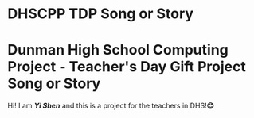 # DHSCPP TDP Song or Story
# Dunman High School Computing Project - Teacher's Day Gift Project Song or Story
Hi! I am <i><b>Yi Shen</b></i> and this is a project for the teachers in DHS!<b>😊</b>
